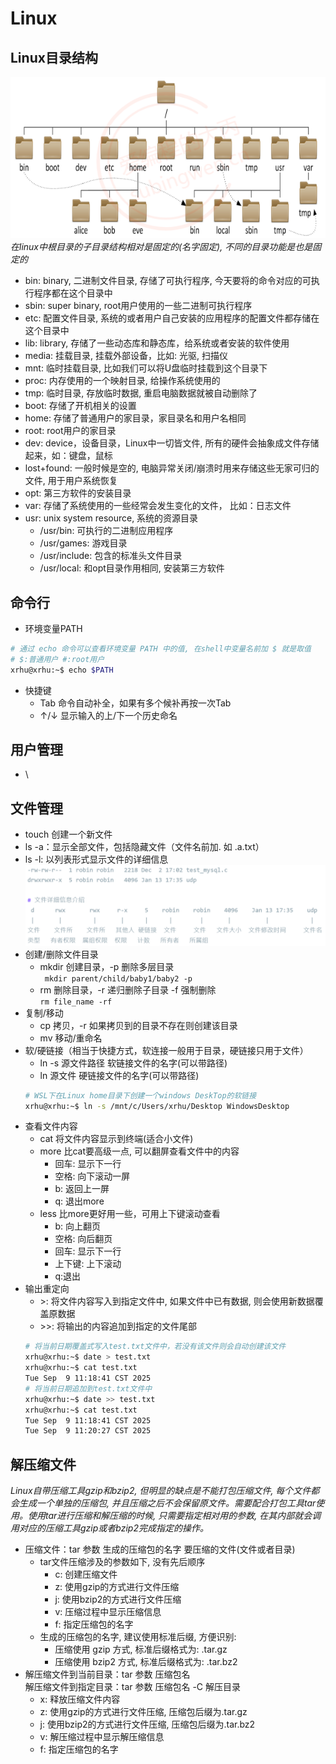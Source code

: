 # Linux
## Linux目录结构
![Linux目录](pic/Linux/linux_catalog.png)
*在linux中根目录的子目录结构相对是固定的(名字固定), 不同的目录功能是也是固定的*
* bin: binary, 二进制文件目录, 存储了可执行程序, 今天要将的命令对应的可执行程序都在这个目录中
* sbin: super binary, root用户使用的一些二进制可执行程序
* etc: 配置文件目录, 系统的或者用户自己安装的应用程序的配置文件都存储在这个目录中
* lib: library, 存储了一些动态库和静态库，给系统或者安装的软件使用
* media: 挂载目录, 挂载外部设备，比如: 光驱, 扫描仪
* mnt: 临时挂载目录, 比如我们可以将U盘临时挂载到这个目录下
* proc: 内存使用的一个映射目录, 给操作系统使用的
* tmp: 临时目录, 存放临时数据, 重启电脑数据就被自动删除了
* boot: 存储了开机相关的设置
* home: 存储了普通用户的家目录，家目录名和用户名相同
* root: root用户的家目录
* dev: device，设备目录，Linux中一切皆文件, 所有的硬件会抽象成文件存储起来，如：键盘，鼠标
* lost+found: 一般时候是空的, 电脑异常关闭/崩溃时用来存储这些无家可归的文件, 用于用户系统恢复
* opt: 第三方软件的安装目录
* var: 存储了系统使用的一些经常会发生变化的文件， 比如：日志文件
* usr: unix system resource, 系统的资源目录
  - /usr/bin: 可执行的二进制应用程序
  - /usr/games: 游戏目录
  - /usr/include: 包含的标准头文件目录
  - /usr/local: 和opt目录作用相同, 安装第三方软件
## 命令行
* 环境变量PATH
```bash
# 通过 echo 命令可以查看环境变量 PATH 中的值, 在shell中变量名前加 $ 就是取值
# $:普通用户 #:root用户
xrhu@xrhu:~$ echo $PATH
```
* 快捷键
    - Tab 命令自动补全，如果有多个候补再按一次Tab
    - ↑/↓ 显示输入的上/下一个历史命名
## 用户管理
* \\
## 文件管理
* touch 创建一个新文件
* ls -a：显示全部文件，包括隐藏文件（文件名前加. 如 .a.txt）
* ls -l: 以列表形式显示文件的详细信息
![file info](pic/Linux/file_info.png)
* 创建/删除文件目录
  - mkdir 创建目录，-p 删除多层目录<br>
    ` mkdir parent/child/baby1/baby2 -p`
  - rm 删除目录，-r 递归删除子目录 -f 强制删除<br>
    `rm file_name -rf`
* 复制/移动
    - cp 拷贝，-r 如果拷贝到的目录不存在则创建该目录
    - mv 移动/重命名
* 软/硬链接（相当于快捷方式，软连接一般用于目录，硬链接只用于文件）
  - ln -s 源文件路径 软链接文件的名字(可以带路径)
  - ln 源文件 硬链接文件的名字(可以带路径)
  ```bash
  # WSL下在Linux home目录下创建一个windows DeskTop的软链接
  xrhu@xrhu:~$ ln -s /mnt/c/Users/xrhu/Desktop WindowsDesktop
  ```
* 查看文件内容
  - cat 将文件内容显示到终端(适合小文件)
  - more 比cat要高级一点, 可以翻屏查看文件中的内容
    - 回车: 显示下一行
    - 空格: 向下滚动一屏
    - b: 返回上一屏
    - q: 退出more
  - less 比more更好用一些，可用上下键滚动查看
    - b: 向上翻页
    - 空格: 向后翻页
    - 回车: 显示下一行
    - 上下键: 上下滚动
    - q:退出
* 输出重定向
  - \>: 将文件内容写入到指定文件中, 如果文件中已有数据, 则会使用新数据覆盖原数据
  - \>>: 将输出的内容追加到指定的文件尾部
  ```bash
  # 将当前日期覆盖式写入test.txt文件中，若没有该文件则会自动创建该文件
  xrhu@xrhu:~$ date > test.txt
  xrhu@xrhu:~$ cat test.txt
  Tue Sep  9 11:18:41 CST 2025
  # 将当前日期追加到test.txt文件中
  xrhu@xrhu:~$ date >> test.txt
  xrhu@xrhu:~$ cat test.txt
  Tue Sep  9 11:18:41 CST 2025
  Tue Sep  9 11:20:27 CST 2025
  ```
## 解压缩文件
*Linux自带压缩工具gzip和bzip2, 但明显的缺点是不能打包压缩文件, 每个文件都会生成一个单独的压缩包, 并且压缩之后不会保留原文件。需要配合打包工具tar使用。使用tar进行压缩和解压缩的时候, 只需要指定相对用的参数, 在其内部就会调用对应的压缩工具gzip或者bzip2完成指定的操作。*
* 压缩文件：tar 参数 生成的压缩包的名字 要压缩的文件(文件或者目录)
    - tar文件压缩涉及的参数如下, 没有先后顺序
      - c: 创建压缩文件
      - z: 使用gzip的方式进行文件压缩
      - j: 使用bzip2的方式进行文件压缩
      - v: 压缩过程中显示压缩信息
      - f: 指定压缩包的名字
  - 生成的压缩包的名字, 建议使用标准后缀, 方便识别:
	- 压缩使用 gzip 方式,  标准后缀格式为: .tar.gz
	- 压缩使用 bzip2 方式, 标准后缀格式为: .tar.bz2
* 解压缩文件到当前目录：tar 参数 压缩包名<br>
  解压缩文件到指定目录：tar 参数 压缩包名 -C 解压目录
    - x: 释放压缩文件内容
    - z: 使用gzip的方式进行文件压缩, 压缩包后缀为.tar.gz
    - j: 使用bzip2的方式进行文件压缩, 压缩包后缀为.tar.bz2
    - v: 解压缩过程中显示解压缩信息
    - f: 指定压缩包的名字






